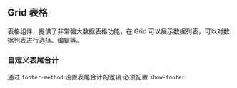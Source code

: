 <div class="demo-header">
<p class="overviewicon">
  <span class="wapi-list-form"/>
</p>

## Grid 表格

<nova-uxlink widget-name="Grid"></nova-uxlink>

表格组件，提供了非常强大数据表格功能，在 Grid 可以展示数据列表，可以对数据列表进行选择、编辑等。
</div>

### 自定义表尾合计

通过 `footer-method` 设置表尾合计的逻辑 必须配置 `show-footer`

<nova-demo-view link="grid/footer/custom-footer"></nova-demo-view>

<br>
